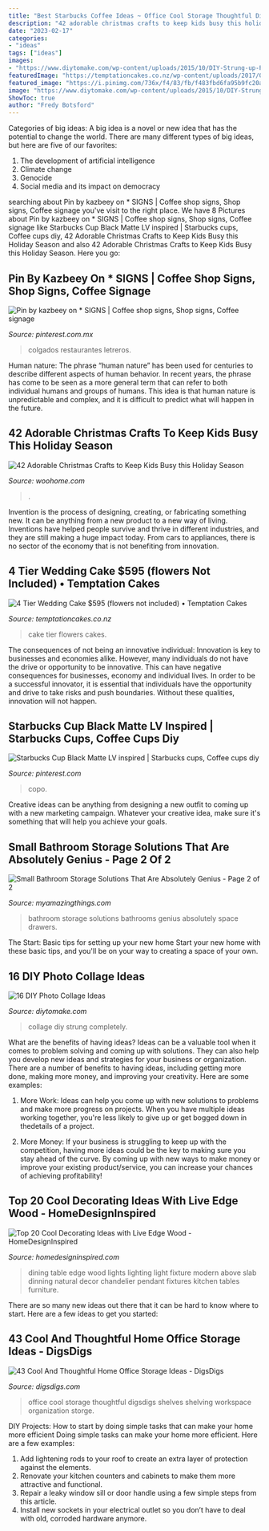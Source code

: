 ```yaml
---
title: "Best Starbucks Coffee Ideas ~ Office Cool Storage Thoughtful Digsdigs Shelves Shelving Workspace Organization Storge"
description: "42 adorable christmas crafts to keep kids busy this holiday season"
date: "2023-02-17"
categories:
- "ideas"
tags: ["ideas"]
images:
- "https://www.diytomake.com/wp-content/uploads/2015/10/DIY-Strung-up-Photo-collage-wall.jpg"
featuredImage: "https://temptationcakes.co.nz/wp-content/uploads/2017/03/DSC_1591.jpg"
featured_image: "https://i.pinimg.com/736x/f4/83/fb/f483fbd6fa95b9fc20a13c47021f9f2c.jpg"
image: "https://www.diytomake.com/wp-content/uploads/2015/10/DIY-Strung-up-Photo-collage-wall.jpg"
ShowToc: true
author: "Fredy Botsford"
---
```



Categories of big ideas:
A big idea is a novel or new idea that has the potential to change the world. There are many different types of big ideas, but here are five of our favorites: 
1. The development of artificial intelligence 
2. Climate change 
3. Genocide 
4. Social media and its impact on democracy 

	

		
searching about Pin by kazbeey on * SIGNS | Coffee shop signs, Shop signs, Coffee signage you've visit to the right place. We have 8 Pictures about Pin by kazbeey on * SIGNS | Coffee shop signs, Shop signs, Coffee signage like Starbucks Cup Black Matte LV inspired | Starbucks cups, Coffee cups diy, 42 Adorable Christmas Crafts to Keep Kids Busy this Holiday Season and also 42 Adorable Christmas Crafts to Keep Kids Busy this Holiday Season. Here you go:
		
    
## Pin By Kazbeey On * SIGNS | Coffee Shop Signs, Shop Signs, Coffee Signage

<img loading=lazy src="https://i.pinimg.com/736x/5a/f1/d1/5af1d1ab55dcf8aa8e43f0b76db2a0d2--coffee-signs-shop-signs.jpg" onerror="this.onerror=null;this.src='https://tse3.mm.bing.net/th?id=OIP.e3BfWPtHkEFThgLYaGCx7AHaLB&amp;pid=15.1';" alt="Pin by kazbeey on * SIGNS | Coffee shop signs, Shop signs, Coffee signage">

_Source: pinterest.com.mx_

>colgados restaurantes letreros. 

	

Human nature:
The phrase “human nature” has been used for centuries to describe different aspects of human behavior. In recent years, the phrase has come to be seen as a more general term that can refer to both individual humans and groups of humans. This idea is that human nature is unpredictable and complex, and it is difficult to predict what will happen in the future.

    
## 42 Adorable Christmas Crafts To Keep Kids Busy This Holiday Season

<img loading=lazy src="https://www.woohome.com/wp-content/uploads/2013/12/Christmas-crafts-to-Keep-Kids-busy-5.jpg" onerror="this.onerror=null;this.src='https://tse3.mm.bing.net/th?id=OIP.l3Rcv9j_BLuoBz6XR2XTmwHaJ0&amp;pid=15.1';" alt="42 Adorable Christmas Crafts to Keep Kids Busy this Holiday Season">

_Source: woohome.com_

>. 

	

Invention is the process of designing, creating, or fabricating something new. It can be anything from a new product to a new way of living. Inventions have helped people survive and thrive in different industries, and they are still making a huge impact today. From cars to appliances, there is no sector of the economy that is not benefiting from innovation.

    
## 4 Tier Wedding Cake $595 (flowers Not Included) • Temptation Cakes

<img loading=lazy src="https://temptationcakes.co.nz/wp-content/uploads/2017/03/DSC_1591.jpg" onerror="this.onerror=null;this.src='https://tse2.mm.bing.net/th?id=OIP.adV9z5arIY_wY_IekXe7yQHaLE&amp;pid=15.1';" alt="4 Tier Wedding Cake $595 (flowers not included) • Temptation Cakes">

_Source: temptationcakes.co.nz_

>cake tier flowers cakes. 

	

The consequences of not being an innovative individual:
Innovation is key to businesses and economies alike. However, many individuals do not have the drive or opportunity to be innovative. This can have negative consequences for businesses, economy and individual lives. In order to be a successful innovator, it is essential that individuals have the opportunity and drive to take risks and push boundaries. Without these qualities, innovation will not happen.

    
## Starbucks Cup Black Matte LV Inspired | Starbucks Cups, Coffee Cups Diy

<img loading=lazy src="https://i.pinimg.com/736x/f4/83/fb/f483fbd6fa95b9fc20a13c47021f9f2c.jpg" onerror="this.onerror=null;this.src='https://tse1.mm.bing.net/th?id=OIP.hYmeXy0kjR0yQMdupmIQMgHaJ3&amp;pid=15.1';" alt="Starbucks Cup Black Matte LV inspired | Starbucks cups, Coffee cups diy">

_Source: pinterest.com_

>copo. 

	

Creative ideas can be anything from designing a new outfit to coming up with a new marketing campaign. Whatever your creative idea, make sure it's something that will help you achieve your goals.

    
## Small Bathroom Storage Solutions That Are Absolutely Genius - Page 2 Of 2

<img loading=lazy src="http://myamazingthings.com/wp-content/uploads/2017/07/bathroom-storage-12.jpg" onerror="this.onerror=null;this.src='https://tse2.mm.bing.net/th?id=OIP.bt8SLaJhDa_mn2knav-hqAHaJ3&amp;pid=15.1';" alt="Small Bathroom Storage Solutions That Are Absolutely Genius - Page 2 of 2">

_Source: myamazingthings.com_

>bathroom storage solutions bathrooms genius absolutely space drawers. 

	

The Start: Basic tips for setting up your new home
Start your new home with these basic tips, and you'll be on your way to creating a space of your own.

    
## 16 DIY Photo Collage Ideas

<img loading=lazy src="https://www.diytomake.com/wp-content/uploads/2015/10/DIY-Strung-up-Photo-collage-wall.jpg" onerror="this.onerror=null;this.src='https://tse1.mm.bing.net/th?id=OIP.jT7nZjJH4WNU8ApI1w5kqQHaLH&amp;pid=15.1';" alt="16 DIY Photo Collage Ideas">

_Source: diytomake.com_

>collage diy strung completely. 

	

What are the benefits of having ideas?
Ideas can be a valuable tool when it comes to problem solving and coming up with solutions. They can also help you develop new ideas and strategies for your business or organization. There are a number of benefits to having ideas, including getting more done, making more money, and improving your creativity. Here are some examples:
1. More Work: Ideas can help you come up with new solutions to problems and make more progress on projects. When you have multiple ideas working together, you're less likely to give up or get bogged down in thedetails of a project.

2. More Money: If your business is struggling to keep up with the competition, having more ideas could be the key to making sure you stay ahead of the curve. By coming up with new ways to make money or improve your existing product/service, you can increase your chances of achieving profitability!

    
## Top 20 Cool Decorating Ideas With Live Edge Wood - HomeDesignInspired

<img loading=lazy src="http://www.homedesigninspired.com/wp-content/uploads/2017/10/16-dining-table.jpg" onerror="this.onerror=null;this.src='https://tse4.mm.bing.net/th?id=OIP.YCypoB2ZM3bqqQRfdYIMuQHaLH&amp;pid=15.1';" alt="Top 20 Cool Decorating Ideas with Live Edge Wood - HomeDesignInspired">

_Source: homedesigninspired.com_

>dining table edge wood lights lighting light fixture modern above slab dinning natural decor chandelier pendant fixtures kitchen tables furniture. 

	

There are so many new ideas out there that it can be hard to know where to start. Here are a few ideas to get you started: 

    
## 43 Cool And Thoughtful Home Office Storage Ideas - DigsDigs

<img loading=lazy src="https://www.digsdigs.com/photos/cool-home-office-storge-ideas-33.jpg" onerror="this.onerror=null;this.src='https://tse3.mm.bing.net/th?id=OIP.qW0JaWr9vUcmJ80UynPHOwHaJ4&amp;pid=15.1';" alt="43 Cool And Thoughtful Home Office Storage Ideas - DigsDigs">

_Source: digsdigs.com_

>office cool storage thoughtful digsdigs shelves shelving workspace organization storge. 

	

DIY Projects: How to start by doing simple tasks that can make your home more efficient
Doing simple tasks can make your home more efficient. Here are a few examples:
1. Add lightening rods to your roof to create an extra layer of protection against the elements.
2. Renovate your kitchen counters and cabinets to make them more attractive and functional.
3. Repair a leaky window sill or door handle using a few simple steps from this article. 
4. Install new sockets in your electrical outlet so you don’t have to deal with old, corroded hardware anymore.

